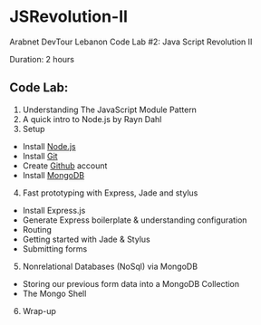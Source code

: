 JSRevolution-II
==============

Arabnet DevTour Lebanon Code Lab #2: Java Script Revolution II

Duration: 2 hours

Code Lab:
-----------
1. Understanding The JavaScript Module Pattern
2. A quick intro to Node.js by Rayn Dahl 
3. Setup
  * Install [Node.js](http://nodejs.org/download/)
  * Install [Git](http://git-scm.com/book/en/Getting-Started-Installing-Git)
  * Create [Github](https://github.com/) account
  * Install [MongoDB](http://docs.mongodb.org/manual/installation/)
4. Fast prototyping with Express, Jade and stylus
  * Install Express.js
  * Generate Express boilerplate & understanding configuration
  * Routing
  * Getting started with Jade & Stylus
  * Submitting forms
5. Nonrelational Databases (NoSql) via MongoDB
  * Storing our previous form data into a MongoDB Collection
  * The Mongo Shell
6. Wrap-up

